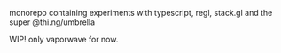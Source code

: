 monorepo containing experiments with typescript, regl, stack.gl and the super @thi.ng/umbrella

WIP!
only vaporwave for now.
